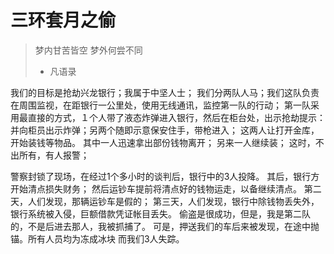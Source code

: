 # 三环套月之偷



> 梦内甘苦皆空
> 梦外何尝不同
> - 凡语录

我们的目标是抢劫兴龙银行；我属于中坚人士；
我们分两队人马；我们这队负责在周围监视，在距银行一公里处，使用无线通讯，监控第一队的行动；
第一队采用最直接的方式，１个人带了液态炸弹进入银行，然后在柜台处，出示抢劫提示：
并向柜员出示炸弹；另两个随即示意保安住手，带枪进入；
这两人让打开金库，开始装钱等物品。
其中一人迅速拿出部份钱物离开；
另来一人继续装；
这时，不出所有，有人报警；

警察封锁了现场，在经过1个多小时的谈判后，银行中的3人投降。
其后，银行方开始清点损失财务；
然后运钞车提前将清点好的钱物运走，以备继续清点。
第二天，人们发现，那辆运钞车是假的；
第三天，人们发现，银行中除钱物丢失外，银行系统被入侵，巨额借款凭证帐目丢失。
偷盗是很成功，但是，我是第二队的，不是后进去那人，我被抓捕了。
可是，押送我们的车后来被发现，在途中抛锚。所有人员均为冻成冰块
而我们3人失踪。



